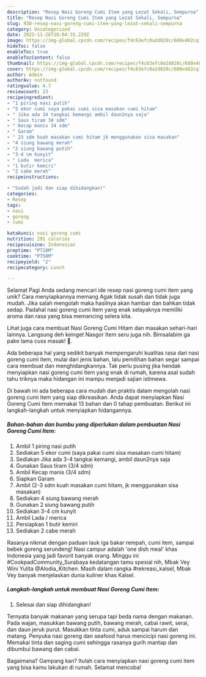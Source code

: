```yaml
---
description: "Resep Nasi Goreng Cumi Item yang Lezat Sekali, Sempurna"
title: "Resep Nasi Goreng Cumi Item yang Lezat Sekali, Sempurna"
slug: 930-resep-nasi-goreng-cumi-item-yang-lezat-sekali-sempurna
category: Uncategorized
date: 2022-11-26T18:04:33.229Z
image: https://img-global.cpcdn.com/recipes/f4c63efc0a2d828c/680x482cq70/nasi-goreng-cumi-item-foto-resep-utama.jpg
hideToc: false
enableToc: true
enableTocContent: false
thumbnail: https://img-global.cpcdn.com/recipes/f4c63efc0a2d828c/680x482cq70/nasi-goreng-cumi-item-foto-resep-utama.jpg
cover: https://img-global.cpcdn.com/recipes/f4c63efc0a2d828c/680x482cq70/nasi-goreng-cumi-item-foto-resep-utama.jpg
author: Admin
authorAv: notfound
ratingvalue: 4.7
reviewcount: 23
recipeingredient:
- "1 piring nasi putih"
- "5 ekor cumi saya pakai cumi sisa masakan cumi hitam"
- " Jika ada 34 tangkai kemangi ambil daun2nya saja"
- " Saus tiram 34 sdm"
- " Kecap manis 34 sdm"
- " Garam"
- " 23 sdm kuah masakan cumi hitam jk menggunakan sisa masakan"
- "4 siung bawang merah"
- "2 siung bawang putih"
- "3-4 cm kunyit"
- " Lada  merica"
- "1 butir kemiri"
- "2 cabe merah"
recipeinstructions:

- "Sudah jadi dan siap dihidangkan!"
categories:
- Resep
tags:
- nasi
- goreng
- cumi

katakunci: nasi goreng cumi 
nutrition: 291 calories
recipecuisine: Indonesian
preptime: "PT18M"
cooktime: "PT50M"
recipeyield: "2"
recipecategory: Lunch

---
```



Selamat Pagi Anda sedang mencari ide resep nasi goreng cumi item yang unik? Cara menyiapkannya memang Agak tidak susah dan tidak juga mudah. Jika salah mengolah maka hasilnya akan hambar dan bahkan tidak sedap. Padahal nasi goreng cumi item yang enak selayaknya memiliki aroma dan rasa yang bisa memancing selera kita.


Lihat juga cara membuat Nasi Goreng Cumi Hitam dan masakan sehari-hari lainnya. Langsung deh keinget Nasgor Item seru juga nih. Bimsalabim ga pake lama cuss masak! 🍛.

Ada beberapa hal yang sedikit banyak mempengaruhi kualitas rasa dari nasi goreng cumi item, mulai dari jenis bahan, lalu pemilihan bahan segar sampai cara membuat dan menghidangkannya. Tak perlu pusing jika hendak menyiapkan nasi goreng cumi item yang enak di rumah, karena asal sudah tahu triknya maka hidangan ini mampu menjadi sajian istimewa.


Di bawah ini ada beberapa cara mudah dan praktis dalam mengolah nasi goreng cumi item yang siap dikreasikan. Anda dapat menyiapkan Nasi Goreng Cumi Item memakai 13 bahan dan 0 tahap pembuatan. Berikut ini langkah-langkah untuk menyiapkan hidangannya.

<!--inarticleads1-->

##### Bahan-bahan dan bumbu yang diperlukan dalam pembuatan Nasi Goreng Cumi Item:

1. Ambil 1 piring nasi putih
1. Sediakan 5 ekor cumi (saya pakai cumi sisa masakan cumi hitam)
1. Sediakan  Jika ada 3-4 tangkai kemangi, ambil daun2nya saja
1. Gunakan  Saus tiram (3/4 sdm)
1. Ambil  Kecap manis (3/4 sdm)
1. Siapkan  Garam
1. Ambil  (2-3 sdm kuah masakan cumi hitam, jk menggunakan sisa masakan)
1. Sediakan 4 siung bawang merah
1. Gunakan 2 siung bawang putih
1. Sediakan 3-4 cm kunyit
1. Ambil  Lada / merica
1. Persiapkan 1 butir kemiri
1. Sediakan 2 cabe merah


Rasanya nikmat dengan paduan lauk iga bakar rempah, cumi item, sampai bebek goreng serundeng! Nasi campur adalah &#39;one dish meal&#39; khas Indonesia yang jadi favorit banyak orang. Minggu ini #CookpadCommunity_Surabaya kedatangan tamu spesial nih, Mbak Vey Wini Yulita @Alodia_Kitchen. Masih dalam rangka #rekreasi_kalsel, Mbak Vey banyak menjelaskan dunia kuliner khas Kalsel. 

<!--inarticleads2-->

##### Langkah-langkah untuk membuat Nasi Goreng Cumi Item:


1. Selesai dan siap dihidangkan!

Ternyata banyak makanan yang serupa tapi beda nama dengan makanan. Pada wajan, masukkan bawang putih, bawang merah, cabai rawit, serai, dan daun jeruk purut. Masukkan tinta cumi, aduk sampai harum dan matang. Penyuka nasi goreng dan seafood harus mencicipi nasi goreng ini. Memakai tinta dan saging cumi sehingga rasanya gurih mantap dan dibumbui bawang dan cabai. 

Bagaimana? Gampang kan? Itulah cara menyiapkan nasi goreng cumi item yang bisa kamu lakukan di rumah. Selamat mencoba!
